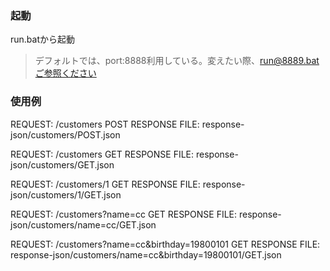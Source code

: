 ### 起動
run.batから起動

>デフォルトでは、port:8888利用している。変えたい際、run@8889.batご参照ください

### 使用例

REQUEST: /customers POST
RESPONSE FILE: response-json/customers/POST.json

REQUEST: /customers GET
RESPONSE FILE: response-json/customers/GET.json

REQUEST: /customers/1 GET
RESPONSE FILE: response-json/customers/1/GET.json

REQUEST: /customers?name=cc GET
RESPONSE FILE: response-json/customers/name=cc/GET.json

REQUEST: /customers?name=cc&birthday=19800101 GET
RESPONSE FILE: response-json/customers/name=cc&birthday=19800101/GET.json
